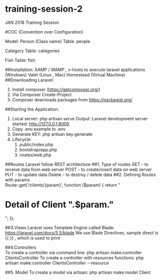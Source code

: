 # training-session-2
JAN 2018 Training Session

#COC (Convention over Configuration)

Model:
  Person (Class name)
    Table:  people
    
  Category
    Table: categories
    
    
  Fish
    Table: fish
    
##Installation:
    XAMP / WAMP ,  v-hosts to execute laravel applications (Windows) 
    Valet (Linux , Mac)
    Homestead (Virtual Machine)  
##Downloading Laravel:    
1. Install composer (https://getcomposer.org/)
2. Via Composer Create-Project
3. Composer downloads packages from https://packagist.org/   

##Starting the Application:
1. Local server: php artisan serve
   Output: Laravel development server started: <http://127.0.0.1:8000>
2. Copy .env.example to .env
3. Generate KEY: php artisan key:generate
4. Lifecycle:
   1. public/index.php
   2. bootstrap/app.php
   3. routes/web.php
   
##Routes
Laravel follow REST architecture
##1. Type of routes
   GET - to receive data from web server
   POST - to create/insert data on web server
   PUT - to update data
   Delete - to destroy / delete data
##2. Defining Routes with params   
   Route::get('/clients/{param}', function ($param) {
       return "<h1>Detail of Client ".$param." </h1>";
   });
  
##3.Views
  Laravel uses Template Engine called Blade: https://laravel.com/docs/5.5/blade
  We use Blade Directives, sample direct is {{ }} , which is used to print 
   
##4.Controllers   
 To create a controller via command line: php artisan make:controller ClientsController
 To create a controller with resources functions: php artisan make:controller ClientsController --resource
 
##5. Model
 To create a model via artisan: php artisan make:model Client
   

 